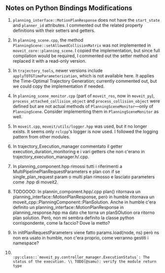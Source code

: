 ## Notes on Python Bindings Modifications

1. `planning_interface::MotionPlanResponse` does not have the `start_state` and `planner_id` attributes. I commented out the related property definitions with their setters and getters.

2. In `planning_scene.cpp`, the method `PlanningScene::setAllowedCollisionMatrix` was not implemented in `moveit_core::planning_scene`. I copied the implementation, but since full compilation would be required, I commented out the setter method and replaced it with a read-only version.

3. In `trajectory_tools`, newer versions include `applyTOTGTimeParameterization`, which is not available here. It applies the Time-Optimal Trajectory Generation; currently commented out, but we could copy the implementation if needed.

4. In `planning_scene_monitor.cpp` (part of `moveit_ros`, now in `moveit_py`), `process_attached_collision_object` and `process_collision_object` were defined but are not actual methods of `PlanningSceneMonitor`—only of `PlanningScene`. Consider implementing them in `PlanningSceneMonitor` as well.

5. In `moveit.cpp`, `moveit/utils/logger.hpp` was used, but it no longer exists. It seems only `rclcpp`'s logger is now used. I followed the logging pattern from other modules.

6. In trajectory_Execution_manager commentato il getter execution_duration_monitoring e i vari getters che non c'erano in trajectory_execution_manager.h/.cpp.

7. In planning_component.hpp rimossi tutti i riferimenti a MultiPipelinePlanRequestParameters e plan con if se single_plan_request param o multi plan rimosso e lasciato parameters come .hpp di moveit2.

8. TODOOOO: In plannin_component.hpp/.cpp plan() ritornava un planning_interface::MotionPlanResponse, però in humble ritornava un moveit_cpp::PlanningComponent::PlanSolution. Anche in humble c'era definito un planning_interface::MotionPlanResponse in planning_response.hpp ma dato che torna un planSOlution ora ritorno plan solution. Però, non mi sembra definito la classe python corrispondente, come la faccio? Dove la metto?

9. In initPlanRequestParameters viene fatto params.load(node, ns) però ns non era usato in humble, non c'era proprio, come verranno gestiti i namespace?

10.                :py:class::`moveit_py.controller_manager.ExecutionStatus`: The status of the execution. \\ TODO(@samu): verify the module return type
